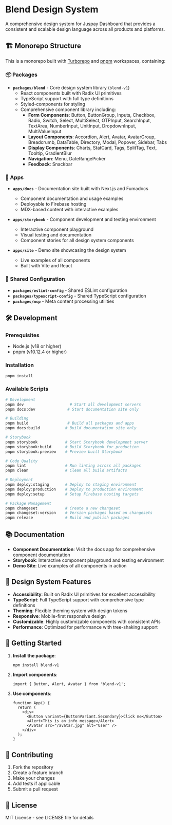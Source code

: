 # Blend Design System

A comprehensive design system for Juspay Dashboard that provides a consistent and scalable design language across all products and platforms.

## 🏗️ Monorepo Structure

This is a monorepo built with [Turborepo](https://turbo.build/repo) and [pnpm](https://pnpm.io/) workspaces, containing:

### 📦 Packages

- **`packages/blend`** - Core design system library (`blend-v1`)
  - React components built with Radix UI primitives
  - TypeScript support with full type definitions
  - Styled-components for styling
  - Comprehensive component library including:
    - **Form Components**: Button, ButtonGroup, Inputs, Checkbox, Radio, Switch, Select, MultiSelect, OTPInput, SearchInput, TextArea, NumberInput, UnitInput, DropdownInput, MultiValueInput
    - **Layout Components**: Accordion, Alert, Avatar, AvatarGroup, Breadcrumb, DataTable, Directory, Modal, Popover, Sidebar, Tabs
    - **Display Components**: Charts, StatCard, Tags, SplitTag, Text, Tooltip, GradientBlur
    - **Navigation**: Menu, DateRangePicker
    - **Feedback**: Snackbar

### 🚀 Apps

- **`apps/docs`** - Documentation site built with Next.js and Fumadocs
  - Component documentation and usage examples
  - Deployable to Firebase hosting
  - MDX-based content with interactive examples

- **`apps/storybook`** - Component development and testing environment
  - Interactive component playground
  - Visual testing and documentation
  - Component stories for all design system components

- **`apps/site`** - Demo site showcasing the design system
  - Live examples of all components
  - Built with Vite and React


### 🔧 Shared Configuration

- **`packages/eslint-config`** - Shared ESLint configuration
- **`packages/typescript-config`** - Shared TypeScript configuration
- **`packages/mcp`** - Meta content processing utilities

## 🛠️ Development

### Prerequisites

- Node.js (v18 or higher)
- pnpm (v10.12.4 or higher)

### Installation

```bash
pnpm install
```

### Available Scripts

```bash
# Development
pnpm dev                    # Start all development servers
pnpm docs:dev              # Start documentation site only

# Building
pnpm build                 # Build all packages and apps
pnpm docs:build           # Build documentation site only

# Storybook
pnpm storybook            # Start Storybook development server
pnpm storybook:build      # Build Storybook for production
pnpm storybook:preview    # Preview built Storybook

# Code Quality
pnpm lint                 # Run linting across all packages
pnpm clean                # Clean all build artifacts

# Deployment
pnpm deploy:staging       # Deploy to staging environment
pnpm deploy:production    # Deploy to production environment
pnpm deploy:setup         # Setup Firebase hosting targets

# Package Management
pnpm changeset            # Create a new changeset
pnpm changeset:version    # Version packages based on changesets
pnpm release              # Build and publish packages
```

## 📚 Documentation

- **Component Documentation**: Visit the docs app for comprehensive component documentation
- **Storybook**: Interactive component playground and testing environment
- **Demo Site**: Live examples of all components in action

## 🎨 Design System Features

- **Accessibility**: Built on Radix UI primitives for excellent accessibility
- **TypeScript**: Full TypeScript support with comprehensive type definitions
- **Theming**: Flexible theming system with design tokens
- **Responsive**: Mobile-first responsive design
- **Customizable**: Highly customizable components with consistent APIs
- **Performance**: Optimized for performance with tree-shaking support

## 🚀 Getting Started

1. **Install the package**:
   ```bash
   npm install blend-v1
   ```

2. **Import components**:
   ```tsx
   import { Button, Alert, Avatar } from 'blend-v1';
   ```

3. **Use components**:
   ```tsx
   function App() {
     return (
       <div>
         <Button variant={ButtonVariant.Secondary}>Click me</Button>
         <Alert>This is an info message</Alert>
         <Avatar src="/avatar.jpg" alt="User" />
       </div>
     );
   }
   ```

## 🤝 Contributing

1. Fork the repository
2. Create a feature branch
3. Make your changes
4. Add tests if applicable
5. Submit a pull request

## 📄 License

MIT License - see LICENSE file for details


